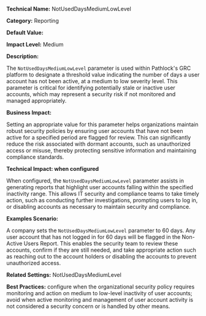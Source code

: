 **Technical Name:** NotUsedDaysMediumLowLevel

**Category:** Reporting

**Default Value:** 

**Impact Level:** Medium

**Description:** 

The `NotUsedDaysMediumLowLevel` parameter is used within Pathlock's GRC platform to designate a threshold value indicating the number of days a user account has not been active, at a medium to low severity level. This parameter is critical for identifying potentially stale or inactive user accounts, which may represent a security risk if not monitored and managed appropriately.

**Business Impact:** 

Setting an appropriate value for this parameter helps organizations maintain robust security policies by ensuring user accounts that have not been active for a specified period are flagged for review. This can significantly reduce the risk associated with dormant accounts, such as unauthorized access or misuse, thereby protecting sensitive information and maintaining compliance standards.

**Technical Impact: when configured**

When configured, the `NotUsedDaysMediumLowLevel` parameter assists in generating reports that highlight user accounts falling within the specified inactivity range. This allows IT security and compliance teams to take timely action, such as conducting further investigations, prompting users to log in, or disabling accounts as necessary to maintain security and compliance.

**Examples Scenario:**

A company sets the `NotUsedDaysMediumLowLevel` parameter to 60 days. Any user account that has not logged in for 60 days will be flagged in the Non-Active Users Report. This enables the security team to review these accounts, confirm if they are still needed, and take appropriate action such as reaching out to the account holders or disabling the accounts to prevent unauthorized access.

**Related Settings:** NotUsedDaysMediumLevel

**Best Practices:** configure when the organizational security policy requires monitoring and action on medium to low-level inactivity of user accounts; avoid when active monitoring and management of user account activity is not considered a security concern or is handled by other means.
